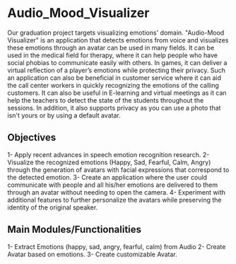 # Audio_Mood_Visualizer
Our graduation project targets visualizing emotions' domain. "Audio-Mood Visualizer" is an application that detects emotions from voice and visualizes these emotions through an avatar can be used in many fields. It can be used in the medical field for therapy, where it can help people who have social phobias to communicate easily with others. In games, it can deliver a virtual reflection of a player’s emotions while protecting their privacy. Such an application can also be beneficial in customer service where it can aid the call center workers in quickly recognizing the emotions of the calling customers. It can also be useful in E-learning and virtual meetings as it can help the teachers to detect the state of the students throughout the sessions. In addition, it also supports privacy as you can use a photo that isn't yours or by using a default avatar.

## Objectives
1-	Apply recent advances in speech emotion recognition research.
2-	Visualize the recognized emotions (Happy, Sad, Fearful, Calm, Angry) through the generation of avatars with facial expressions that correspond to the detected emotion.
3-	Create an application where the user could communicate with people and all his/her emotions are delivered to them through an avatar without needing to open the camera.
4-	Experiment with additional features to further personalize the avatars while preserving the identity of the original speaker.

## Main Modules/Functionalities
1-	Extract Emotions (happy, sad, angry, fearful, calm) from Audio
2-	Create Avatar based on emotions.
3-	Create customizable Avatar.


